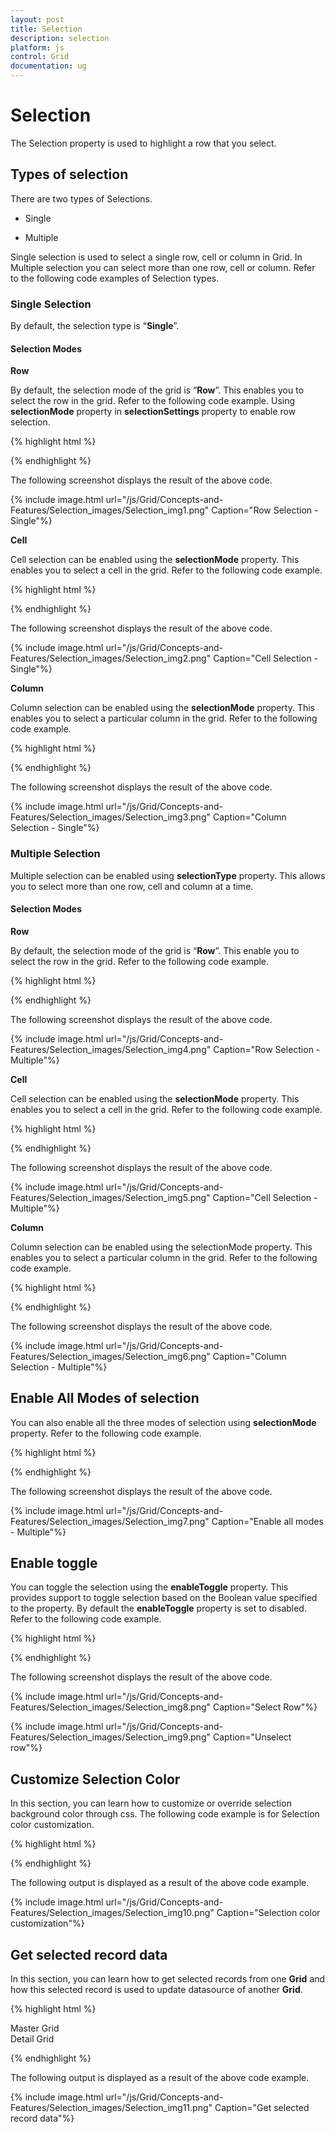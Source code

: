 ```yaml
---
layout: post
title: Selection
description: selection
platform: js
control: Grid
documentation: ug
---
```


# Selection

The Selection property is used to highlight a row that you select. 

## Types of selection

 There are two types of Selections. 

* Single

* Multiple

Single selection is used to select a single row, cell or column in Grid. In Multiple selection you can select more than one row, cell or column. Refer to the following code examples of Selection types.

### Single Selection

By default, the selection type is “**Single**”.

#### Selection Modes

**Row**

By default, the selection mode of the grid is “**Row**”. This enables you to select the row in the grid. Refer to the following code example. Using **selectionMode** property in **selectionSettings** property to enable row selection.

{% highlight html %}


<div id="Grid"></div>
<script type="text/javascript">
  $(function () {
      $("#Grid").ejGrid({
          // the datasource "window.gridData" is referred from jsondata.min.js
          dataSource: window.gridData,
          allowPaging: true,
          allowSelection: true,
          selectionSettings: { selectionMode: [ej.Grid.SelectionMode.Row] },
          columns: [
                  { field: "OrderID", headerText: "Order ID", width: 75 },
                  { field: "CustomerID", headerText: "Customer ID", width: 80 },
                  { field: "EmployeeID", headerText: "Employee ID", width: 75 },
                  { field: "Freight", width: 75, format: "{0:C}" },
                  { field: "OrderDate", headerText: "Order Date", width: 80, format: "{0:dd/MM/yyyy}" },
                  { field: "ShipCity", headerText: "Ship City", width: 110 }
          ]
      });
  });
</script>


{% endhighlight %}



The following screenshot displays the result of the above code.

{% include image.html url="/js/Grid/Concepts-and-Features/Selection_images/Selection_img1.png" Caption="Row Selection - Single"%}

**Cell**

Cell selection can be enabled using the **selectionMode** property. This enables you to select a cell in the grid. Refer to the following code example.

{% highlight html %}


<div id="Grid"></div>
<script type="text/javascript">
  $(function () {
      $("#Grid").ejGrid({
          // the datasource "window.gridData" is referred from jsondata.min.js
          dataSource: window.gridData,
          allowPaging: true,
          allowSelection: true,
          selectionSettings: { selectionMode: [ej.Grid.SelectionMode.Cell] },
          columns: [
                  { field: "OrderID", headerText: "Order ID", width: 75 },
                  { field: "CustomerID", headerText: "Customer ID", width: 80 },
                  { field: "EmployeeID", headerText: "Employee ID", width: 75 },
                  { field: "Freight", width: 75, format: "{0:C}" },
                  { field: "OrderDate", headerText: "Order Date", width: 80, format: "{0:dd/MM/yyyy}" },
                  { field: "ShipCity", headerText: "Ship City", width: 110 }
          ]
      });
  });
</script>


{% endhighlight %}



The following screenshot displays the result of the above code.

{% include image.html url="/js/Grid/Concepts-and-Features/Selection_images/Selection_img2.png" Caption="Cell Selection - Single"%}

**Column**

Column selection can be enabled using the **selectionMode** property. This enables you to select a particular column in the grid. Refer to the following code example.

{% highlight html %}


<div id="Grid"></div>
<script type="text/javascript">
  $(function () {
      $("#Grid").ejGrid({
          // the datasource "window.gridData" is referred from jsondata.min.js
          dataSource: window.gridData,
          allowPaging: true,
          allowSelection: true,
          selectionSettings: { selectionMode: [ej.Grid.SelectionMode.Column] },
          columns: [
                  { field: "OrderID", headerText: "Order ID", width: 75 },
                  { field: "CustomerID", headerText: "Customer ID", width: 80 },
                  { field: "EmployeeID", headerText: "Employee ID", width: 75 },
                  { field: "Freight", width: 75, format: "{0:C}" },
                  { field: "OrderDate", headerText: "Order Date", width: 80, format: "{0:dd/MM/yyyy}" },
                  { field: "ShipCity", headerText: "Ship City", width: 110 }
          ]
      });
  });
</script>


{% endhighlight %}



The following screenshot displays the result of the above code.

{% include image.html url="/js/Grid/Concepts-and-Features/Selection_images/Selection_img3.png" Caption="Column Selection - Single"%}

### Multiple Selection

Multiple selection can be enabled using **selectionType** property. This allows you to select more than one row, cell and column at a time.

#### Selection Modes

**Row**

By default, the selection mode of the grid is “**Row**”. This enable you to select the row in the grid. Refer to the following code example.

{% highlight html %}


<div id="Grid"></div>
<script type="text/javascript">
  $(function () {
      $("#Grid").ejGrid({
          // the datasource "window.gridData" is referred from jsondata.min.js
          dataSource: window.gridData,
          allowPaging: true,
          allowSelection: true,
          //select the multiple records in the grid.
          selectionType: "multiple",   // you can also enable to select single record{selectionType:"single"}
          selectionSettings: { selectionMode: [ej.Grid.SelectionMode.Row] },
          columns: [
                  { field: "OrderID", headerText: "Order ID", width: 75 },
                  { field: "CustomerID", headerText: "Customer ID", width: 80 },
                  { field: "EmployeeID", headerText: "Employee ID", width: 75 },
                  { field: "Freight", width: 75, format: "{0:C}" },
                  { field: "OrderDate", headerText: "Order Date", width: 80, format: "{0:dd/MM/yyyy}" },
                  { field: "ShipCity", headerText: "Ship City", width: 110 }
          ]
      });
  });
</script>



{% endhighlight %}



The following screenshot displays the result of the above code.

{% include image.html url="/js/Grid/Concepts-and-Features/Selection_images/Selection_img4.png" Caption="Row Selection - Multiple"%}

**Cell**

Cell selection can be enabled using the **selectionMode** property. This enables you to select a cell in the grid. Refer to the following code example.

{% highlight html %}


<div id="Grid"></div>
<script type="text/javascript">
  $(function () {
      $("#Grid").ejGrid({
          // the datasource "window.gridData" is referred from jsondata.min.js
          dataSource: window.gridData,
          allowPaging: true,
          allowSelection: true,
          //select the multiple records in the grid.
          selectionType: "multiple",   // you can also enable to select single record{selectionType:"single"}
          selectionSettings: { selectionMode: [ej.Grid.SelectionMode.Cell] },
          columns: [
                  { field: "OrderID", headerText: "Order ID", width: 75 },
                  { field: "CustomerID", headerText: "Customer ID", width: 80 },
                  { field: "EmployeeID", headerText: "Employee ID", width: 75 },
                  { field: "Freight", width: 75, format: "{0:C}" },
                  { field: "OrderDate", headerText: "Order Date", width: 80, format: "{0:dd/MM/yyyy}" },
                  { field: "ShipCity", headerText: "Ship City", width: 110 }
          ]
      });
  });
</script>



{% endhighlight %}



The following screenshot displays the result of the above code.

{% include image.html url="/js/Grid/Concepts-and-Features/Selection_images/Selection_img5.png" Caption="Cell Selection - Multiple"%}

**Column**

Column selection can be enabled using the selectionMode property. This enables you to select a particular column in the grid. Refer to the following code example.

{% highlight html %}


<div id="Grid"></div>
<script type="text/javascript">
  $(function () {
      $("#Grid").ejGrid({
          // the datasource "window.gridData" is referred from jsondata.min.js
          dataSource: window.gridData,
          allowPaging: true,
          allowSelection: true,
          //select the multiple records in the grid.
          selectionType: "multiple",   // you can also enable to select single record{selectionType:"single"}
          selectionSettings: { selectionMode: [ej.Grid.SelectionMode.Column] },
          columns: [
                  { field: "OrderID", headerText: "Order ID", width: 75 },
                  { field: "CustomerID", headerText: "Customer ID", width: 80 },
                  { field: "EmployeeID", headerText: "Employee ID", width: 75 },
                  { field: "Freight", width: 75, format: "{0:C}" },
                  { field: "OrderDate", headerText: "Order Date", width: 80, format: "{0:dd/MM/yyyy}" },
                  { field: "ShipCity", headerText: "Ship City", width: 110 }
          ]
      });
  });
</script>



{% endhighlight %}



The following screenshot displays the result of the above code.

{% include image.html url="/js/Grid/Concepts-and-Features/Selection_images/Selection_img6.png" Caption="Column Selection - Multiple"%}

## Enable All Modes of selection

You can also enable all the three modes of selection using **selectionMode** property. Refer to the following code example.

{% highlight html %}

<div id="Grid"></div>
<script type="text/javascript">
  $(function () {
      $("#Grid").ejGrid({
          // the datasource "window.gridData" is referred from jsondata.min.js
          dataSource: window.gridData,
          allowPaging: true,
          allowSelection: true,
          selectionSettings: { selectionMode: [ej.Grid.SelectionMode.Row, ej.Grid.SelectionMode.Cell, ej.Grid.SelectionMode.Column] },
          columns: [
                  { field: "OrderID", headerText: "Order ID", width: 75 },
                  { field: "CustomerID", headerText: "Customer ID", width: 80 },
                  { field: "EmployeeID", headerText: "Employee ID", width: 75 },
                  { field: "Freight", width: 75, format: "{0:C}" },
                  { field: "OrderDate", headerText: "Order Date", width: 80, format: "{0:dd/MM/yyyy}" },
                  { field: "ShipCity", headerText: "Ship City", width: 110 }
          ]
      });
  });
</script>



{% endhighlight %}



The following screenshot displays the result of the above code.

{% include image.html url="/js/Grid/Concepts-and-Features/Selection_images/Selection_img7.png" Caption="Enable all modes - Multiple"%}

## Enable toggle

You can toggle the selection using the **enableToggle** property. This provides support to toggle selection based on the Boolean value specified to the property. By default the **enableToggle** property is set to disabled. Refer to the following code example.

{% highlight html %}


<div id="Grid"></div>
<script type="text/javascript">
  $(function () {
      $("#Grid").ejGrid({
          // the datasource "window.gridData" is referred from jsondata.min.js
          dataSource: window.gridData,
          allowPaging: true,
          allowSelection: true,
          selectionSettings: { selectionMode: [ej.Grid.SelectionMode.Row], enableToggle: true },
          columns: [
                  { field: "OrderID", headerText: "Order ID", width: 75 },
                  { field: "CustomerID", headerText: "Customer ID", width: 80 },
                  { field: "EmployeeID", headerText: "Employee ID", width: 75 },
                  { field: "Freight", width: 75, format: "{0:C}" },
                  { field: "OrderDate", headerText: "Order Date", width: 80, format: "{0:dd/MM/yyyy}" },
                  { field: "ShipCity", headerText: "Ship City", width: 110 }
          ]
      });
  });
</script>

{% endhighlight %}



The following screenshot displays the result of the above code.

{% include image.html url="/js/Grid/Concepts-and-Features/Selection_images/Selection_img8.png" Caption="Select Row"%}

{% include image.html url="/js/Grid/Concepts-and-Features/Selection_images/Selection_img9.png" Caption="Unselect row"%}

## Customize Selection Color

In this section, you can learn how to customize or override selection background color through css. The following code example is for Selection color customization.

{% highlight html %}

<head>
  <style type="text/css">
    .e-grid td.e-active {
    background-color: lightseagreen !important;
    }
  </style>
</head>
<body>
  <div id="Grid"></div>
  <script type="text/javascript">
    $(function () {
        $("#Grid").ejGrid({
            // the datasource "window.gridData" is referred from jsondata.min.js
            dataSource: window.gridData,
            //select the multiple records in the grid.
            selectionType: "multiple",  // you can also enable to select single
            allowPaging: true,
            pageSettings: { pageSize: 8 }
        });
    });
  </script>
</body>


{% endhighlight %}



The following output is displayed as a result of the above code example.

{% include image.html url="/js/Grid/Concepts-and-Features/Selection_images/Selection_img10.png" Caption="Selection color customization"%}

## Get selected record data

In this section, you can learn how to get selected records from one **Grid** and how this selected record is used to update datasource of another **Grid**. 

{% highlight html %}


  <div class="label1">Master Grid </div>
<div id="MasterGrid"></div>
<div class="label1">Detail Grid</div>
<div id="DetailGrid"></div>
<script type="text/javascript">
  $(function () {
      $("#MasterGrid").ejGrid({
          // the datasource "window.employeeData" is referred from templatelocaldata.js
          dataSource: ej.DataManager(window.employeeData).executeLocal(ej.Query().take(5)),
          rowSelected: function (args) {
              var employeeID = args.currentData.EmployeeID;
              var detaildata = ej.DataManager(window.gridData).executeLocal(ej.Query().where("EmployeeID", ej.FilterOperators.equal, employeeID, false).take(10));
              var gridObj = $("#DetailGrid").ejGrid("instance");
              gridObj.model.dataSource = ej.DataManager(detaildata.slice(0, 5));
              $("#DetailGrid").ejGrid("refreshContent");
          },
      });
  
      $("#DetailGrid").ejGrid({
          // the datasource "window.gridData" is referred from jsondata.min.js
          dataSource: ej.DataManager(window.gridData).executeLocal(ej.Query().take(10)),
          allowPaging: false
      });
  
      $("#MasterGrid").ejGrid("selectRows", 0);
  
  });
</script>


{% endhighlight %}



The following output is displayed as a result of the above code example.

{% include image.html url="/js/Grid/Concepts-and-Features/Selection_images/Selection_img11.png" Caption="Get selected record data"%}


